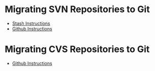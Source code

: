 # Migrating SVN Repositories to Git

* [Stash Instructions](/stash)
* [Github Instructions](/github)

# Migrating CVS Repositories to Git
* [Github Instructions](/CVStoGithub)
